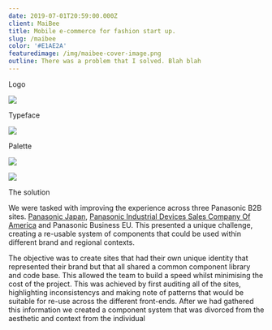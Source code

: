 ```yaml
---
date: 2019-07-01T20:59:00.000Z
client: MaiBee
title: Mobile e-commerce for fashion start up.
slug: /maibee
color: '#E1AE2A'
featuredimage: /img/maibee-cover-image.png
outline: There was a problem that I solved. Blah blah
---
```

<div class="OffsetContent Logo">

<p class="title">Logo</p>

![](/img/maibe-logo.svg)

</div>

<div class="OffsetContent">

<p class="title">Typeface</p>

![](/img/panasonic-typeface.svg)

</div>

<div class="OffsetContent Colours">

<p class="title">Palette</p>

![](/img/panasonic-colours.svg)

</div>
<div class="FullWidthImage">

![](/img/test-image.jpg)

</div>
<div class="OffsetContent">

<p class="title">The solution</p>

<div class="content">

We were tasked with improving the experience across three Panasonic B2B sites. <a href="https://biz.panasonic.com/">Panasonic Japan</a>, <a href="https://na.industrial.panasonic.com/"> Panasonic Industrial Devices Sales Company Of America</a> and Panasonic Business EU. This presented a unique challenge, creating a re-usable system of components that could be used within different brand and regional contexts.

The objective was to create sites that had their own unique identity that represented their brand but that all shared a common component library and code base. This allowed the team to build a speed whilst minimising the cost of the project. This was achieved by first auditing all of the sites, highlighting inconsistencys and making note of patterns that would be suitable for re-use across the different front-ends. After we had gathered this information we created a component system that was divorced from the aesthetic and context from the individual 

</div>

</div>
